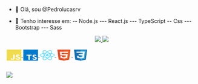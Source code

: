 - 👋 Olá, sou @Pedrolucasrv

- 👀 Tenho interesse em:
-- Node.js
--- React.js
--- TypeScript
-- Css
--- Bootstrap
--- Sass

<div align="center">
  <a href="https://github.com/Pedrolucasrv">
  <img height="180em" src="https://github-readme-stats.vercel.app/api?username=Pedrolucasrv&show_icons=true&theme=dracula&include_all_commits=true&count_private=true"/>
  <img height="180em" src="https://github-readme-stats.vercel.app/api/top-langs/?username=Pedrolucasrv&layout=compact&langs_count=7&theme=dracula"/>
</div>
<div style="display: inline_block"><br>
  <img align="center" alt="Rafa-Js" height="30" width="40" src="https://raw.githubusercontent.com/devicons/devicon/master/icons/javascript/javascript-plain.svg">
  <img align="center" alt="Rafa-Ts" height="30" width="40" src="https://raw.githubusercontent.com/devicons/devicon/master/icons/typescript/typescript-plain.svg">
  <img align="center" alt="Rafa-React" height="30" width="40" src="https://raw.githubusercontent.com/devicons/devicon/master/icons/react/react-original.svg">
  <img align="center" alt="Rafa-HTML" height="30" width="40" src="https://raw.githubusercontent.com/devicons/devicon/master/icons/html5/html5-original.svg">
  <img align="center" alt="Rafa-CSS" height="30" width="40" src="https://raw.githubusercontent.com/devicons/devicon/master/icons/css3/css3-original.svg">
</div>
  
  ##
 
<div> 
  <a href="https://www.linkedin.com/in/pedrolucasrv/" target="_blank"><img src="https://img.shields.io/badge/-LinkedIn-%230077B5?style=for-the-badge&logo=linkedin&logoColor=white" target="_blank"></a> 

</div>


<!---
Pedrolucasrv/Pedrolucasrv is a ✨ special ✨ repository because its `README.md` (this file) appears on your GitHub profile.
You can click the Preview link to take a look at your changes.
--->


